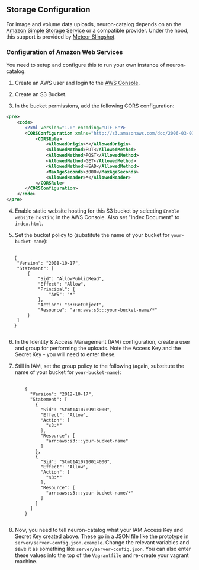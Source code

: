 ## Storage Configuration

For image and volume data uploads, neuron-catalog depends on an the
[Amazon Simple Storage Service](http://aws.amazon.com/s3/) or a
compatible provider. Under the hood, this support is provided by
[Meteor
Slingshot](https://github.com/CulturalMe/meteor-slingshot).

### Configuration of Amazon Web Services

You need to setup and configure this to run your own instance of
neuron-catalog.

1. Create an AWS user and login to the [AWS Console](https://console.aws.amazon.com/).

2. Create an S3 Bucket.

3. In the bucket permissions, add the following CORS configuration:

```xml
<pre>
    <code>
       <?xml version="1.0" encoding="UTF-8"?>
       <CORSConfiguration xmlns="http://s3.amazonaws.com/doc/2006-03-01/">
           <CORSRule>
               <AllowedOrigin>*</AllowedOrigin>
               <AllowedMethod>PUT</AllowedMethod>
               <AllowedMethod>POST</AllowedMethod>
               <AllowedMethod>GET</AllowedMethod>
               <AllowedMethod>HEAD</AllowedMethod>
               <MaxAgeSeconds>3000</MaxAgeSeconds>
               <AllowedHeader>*</AllowedHeader>
           </CORSRule>
       </CORSConfiguration>
    </code>
</pre>
```

4. Enable static website hosting for this S3 bucket by selecting
`Enable website hosting` in the AWS Console. Also set "Index Document"
to `index.html`.

5. Set the bucket policy to (substitute the name of your bucket for
`your-bucket-name`):

<pre>
   <code>
   {
   	"Version": "2008-10-17",
   	"Statement": [
   		{
   			"Sid": "AllowPublicRead",
   			"Effect": "Allow",
   			"Principal": {
   				"AWS": "*"
   			},
   			"Action": "s3:GetObject",
   			"Resource": "arn:aws:s3:::your-bucket-name/*"
   		}
   	]
   }
   </code>
</pre>

6. In the Identity & Access Management (IAM) configuration, create a
user and group for performing the uploads. Note the Access Key and the
Secret Key - you will need to enter these.

7. Still in IAM, set the group policy to the following (again,
substitute the name of your bucket for `your-bucket-name`):

<pre>
    <code>
       {
         "Version": "2012-10-17",
         "Statement": [
           {
             "Sid": "Stmt1410709913000",
             "Effect": "Allow",
             "Action": [
               "s3:*"
             ],
             "Resource": [
               "arn:aws:s3:::your-bucket-name"
             ]
           },
           {
             "Sid": "Stmt1410710014000",
             "Effect": "Allow",
             "Action": [
               "s3:*"
             ],
             "Resource": [
               "arn:aws:s3:::your-bucket-name/*"
             ]
           }
         ]
       }
    </code>
</pre>

8. Now, you need to tell neuron-catalog what your IAM Access Key and
Secret Key created above. These go in a JSON file like the prototype
in `server/server-config.json.example`. Change the relevant variables
and save it as something like `server/server-config.json`. You can
also enter these values into the top of the `Vagrantfile` and
re-create your vagrant machine.
